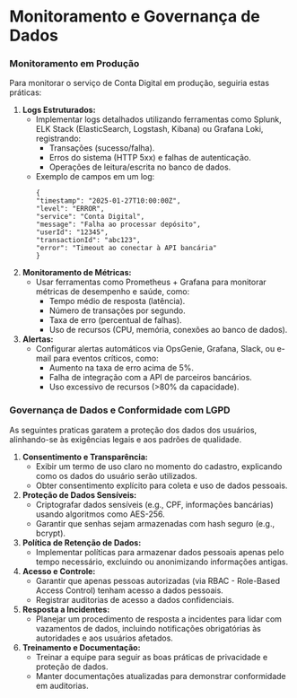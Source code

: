 # Monitoramento e Governança de Dados
### Monitoramento em Produção
Para monitorar o serviço de Conta Digital em produção, seguiria estas práticas:

1. **Logs Estruturados:**
    - Implementar logs detalhados utilizando ferramentas como Splunk,  ELK Stack (ElasticSearch, Logstash, Kibana) ou Grafana Loki, registrando:
        - Transações (sucesso/falha).
        - Erros do sistema (HTTP 5xx) e falhas de autenticação.
        - Operações de leitura/escrita no banco de dados.
    - Exemplo de campos em um log:
        ```
        {
        "timestamp": "2025-01-27T10:00:00Z",
        "level": "ERROR",
        "service": "Conta Digital",
        "message": "Falha ao processar depósito",
        "userId": "12345",
        "transactionId": "abc123",
        "error": "Timeout ao conectar à API bancária"
        }
        ```
2. **Monitoramento de Métricas:**
    - Usar ferramentas como Prometheus + Grafana para monitorar métricas de desempenho e saúde, como:
        - Tempo médio de resposta (latência).
        - Número de transações por segundo.
        - Taxa de erro (percentual de falhas).
        - Uso de recursos (CPU, memória, conexões ao banco de dados).
3. **Alertas:**
    - Configurar alertas automáticos via OpsGenie, Grafana, Slack, ou e-mail para eventos críticos, como:
        - Aumento na taxa de erro acima de 5%.
        - Falha de integração com a API de parceiros bancários.
        - Uso excessivo de recursos (>80% da capacidade).

### Governança de Dados e Conformidade com LGPD
As seguintes praticas garatem a proteção dos dados dos usuários, alinhando-se às exigências legais e aos padrões de qualidade.

1. **Consentimento e Transparência:**
    - Exibir um termo de uso claro no momento do cadastro, explicando como os dados do usuário serão utilizados.
    - Obter consentimento explícito para coleta e uso de dados pessoais.
2. **Proteção de Dados Sensíveis:**
    - Criptografar dados sensíveis (e.g., CPF, informações bancárias) usando algoritmos como AES-256.
    - Garantir que senhas sejam armazenadas com hash seguro (e.g., bcrypt).
3. **Política de Retenção de Dados:**
    - Implementar políticas para armazenar dados pessoais apenas pelo tempo necessário, excluindo ou anonimizando informações antigas.
4. **Acesso e Controle:**
    - Garantir que apenas pessoas autorizadas (via RBAC - Role-Based Access Control) tenham acesso a dados pessoais.
    - Registrar auditorias de acesso a dados confidenciais.
5. **Resposta a Incidentes:**
    - Planejar um procedimento de resposta a incidentes para lidar com vazamentos de dados, incluindo notificações obrigatórias às autoridades e aos usuários afetados.
6. **Treinamento e Documentação:**
    - Treinar a equipe para seguir as boas práticas de privacidade e proteção de dados.
    - Manter documentações atualizadas para demonstrar conformidade em auditorias.